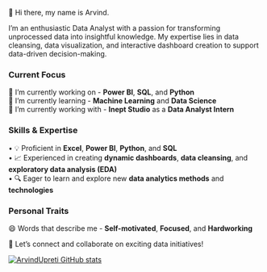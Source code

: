 👋 Hi there, my name is Arvind.

I’m an enthusiastic Data Analyst with a passion for transforming unprocessed data into insightful knowledge. My expertise lies in data cleansing, data visualization, and interactive dashboard creation to support data-driven decision-making.

### Current Focus
🔭 I’m currently working on - **Power BI**, **SQL**, and **Python**  
🌱 I’m currently learning - **Machine Learning** and **Data Science**  
👯 I’m currently working with - **Inept Studio** as a **Data Analyst Intern**

### Skills & Expertise
• 💡 Proficient in **Excel**, **Power BI**, **Python**, and **SQL**  
• 📈 Experienced in creating **dynamic dashboards**, **data cleansing**, and **exploratory data analysis (EDA)**  
• 🔍 Eager to learn and explore new **data analytics methods** and **technologies**

### Personal Traits
😄 Words that describe me - **Self-motivated**, **Focused**, and **Hardworking**

🚀 Let’s connect and collaborate on exciting data initiatives!

[![ArvindUpreti GitHub stats](https://github-readme-stats.vercel.app/api?username=Arvindupreti&show_icons=true&theme=radical)](https://github.com/YourUsername)



<!---
ArvindUpreti/ArvindUpreti is a ✨ special ✨ repository because its `README.md` (this file) appears on your GitHub profile.
You can click the Preview link to take a look at your changes.
--->
